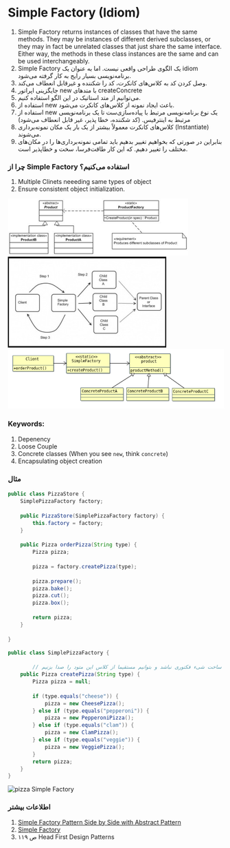# Simple Factory (Idiom)
1. Simple Factory returns instances of classes that have the same methods. They may be instances of different derived subclasses, or they may in fact be unrelated classes that just share the same interface. Either way, the methods in these class instances are the same and can be used interchangeably.
2. Simple Factory یک الگوی طراحی واقعی نیست. اما به عنوان یک idiom برنامه‌نویسی بسیار رایج به کار گرفته می‌شود.
3. وصل کردن کد به کلاس‌های کانکرت، کد را شکننده و غیرقابل انعطاف می‌کند.
4. جایگزینی اپراتور new با متدهای createConcrete
5. می‌توانیم از متد استاتیک در این الگو استفاده کنیم.
6. استفاده از new باعث ایجاد نمونه از کلاس‌های کانکرت می‌شود.
7. استفاده از new یک نوع برنامه‌نویسی مرتبط با پیاده‌سازی‌ست تا یک برنامه‌نویسی مرتبط به اینترفیس. (کد شکننده، خطا پذیر، غیر قابل انعطاف می‌شود)
8. کلاس‌های کانکرت معمولاً بیشتر از یک بار یک مکان نمونه‌برداری (Instantiate) می‌شوند.
9. بنابراین در صورتی که بخواهیم تغییر بدهیم باید تمامی نمونه‌برداری‌ها را در مکان‌های مختلف را تغییر دهیم. که این کار طاقت‌فرسا، سخت و خطاپذیر است.
### چرا از Simple Factory استفاده می‌کنیم؟
1. Multiple Clinets neeeding same types of object
2. Ensure consistent object initialization.

![SimpleFactory](img/simplefactorystructure.gif)
![Simple Factory](img/SimpleFactory.jpg)
![Simple Factory Diagram](img/SimpleFactory.png)

### Keywords:
1. Depenency
2. Loose Couple
3. Concrete classes (When you see `new`, think `concrete`)
4. Encapsulating object creation

### مثال
```java
public class PizzaStore {
	SimplePizzaFactory factory;
 
	public PizzaStore(SimplePizzaFactory factory) { 
		this.factory = factory;
	}
 
	public Pizza orderPizza(String type) {
		Pizza pizza;
 
		pizza = factory.createPizza(type);
 
		pizza.prepare();
		pizza.bake();
		pizza.cut();
		pizza.box();

		return pizza;
	}

}
```

```java
public class SimplePizzaFactory {

		// می‌توانیم این متود را استاتیک تعریف کنیم تا نیازی به ساخت شیء فکتوری نباشد و بتوانیم مستقیما از کلاس این متود را صدا بزنیم.
	public Pizza createPizza(String type) { 
		Pizza pizza = null;

		if (type.equals("cheese")) {
			pizza = new CheesePizza();
		} else if (type.equals("pepperoni")) {
			pizza = new PepperoniPizza();
		} else if (type.equals("clam")) {
			pizza = new ClamPizza();
		} else if (type.equals("veggie")) {
			pizza = new VeggiePizza();
		}
		return pizza;
	}
}
```
![pizza Simple Factory](http://yuml.me/diagram/scruffy/class/330cfd3a.png)

### اطلاعات بیشتر
1. [Simple Factory Pattern Side by Side with Abstract Pattern](http://www.c-sharpcorner.com/UploadFile/mosessaur/simplefactorypattern03012006124722PM/simplefactorypattern.aspx)
2. [Simple Factory](http://shamsmi.blogspot.fr/2007/08/simple-factory.html)
3. ص ۱۱۹ Head First Design Patterns

